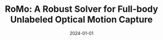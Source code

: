 ---
title: "RoMo: A Robust Solver for Full-body Unlabeled Optical Motion Capture"
collection: publications
permalink: /publication/romo/
date: 2024-01-01
venue: 'SIGGRAPH Asia 2024 Conference Papers'
excerpt: '[Xiaoyu Pan](https://non-void.github.io/), **Bowen Zheng**, Xinwei Jiang, Zijiao Zeng, Qilong Kou, [He Wang](https://drhewang.com/), [*Xiaogang Jin*](http://www.cad.zju.edu.cn/home/jin/)'
code_url: https://github.com/non-void/RoMo
main_paper_url: https://dl.acm.org/doi/10.1145/3680528.3687615
video_url: https://www.youtube.com/watch?v=MSyR0uOMpDw
header:
    teaser: RoMo.jpg
---